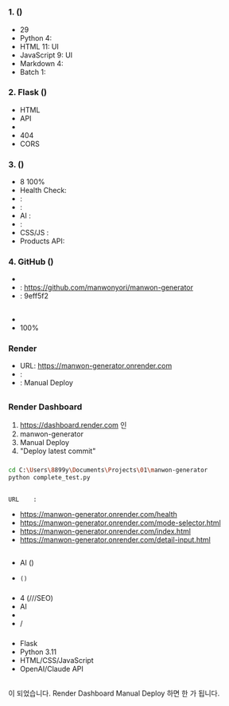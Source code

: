 #

##

### 1.   ()
-  29
- Python  4:
- HTML  11: UI
- JavaScript  9:    UI
- Markdown  4:
- Batch  1:

### 2. Flask   ()
-  HTML
- API
-
- 404
- CORS

### 3.   ()
- 8   100%
- Health Check:
-  :
-  :
- AI :
-   :
- CSS/JS :
- Products API:

### 4. GitHub  ()
-
- : https://github.com/manwonyori/manwon-generator
-  : 9eff5f2

##

###
-
-  100%

### Render
- URL: https://manwon-generator.onrender.com
- :
- : Manual Deploy

##

### Render Dashboard
1. https://dashboard.render.com 인
2. manwon-generator
3. Manual Deploy
4. "Deploy latest commit"

###
```bash
cd C:\Users\8899y\Documents\Projects\01\manwon-generator
python complete_test.py
```

##

    URL    :
- https://manwon-generator.onrender.com/health
- https://manwon-generator.onrender.com/mode-selector.html
- https://manwon-generator.onrender.com/index.html
- https://manwon-generator.onrender.com/detail-input.html

##

###
- AI    ()
-     ()

###
- 4   (///SEO)
- AI
-
-  /

###
- Flask
- Python 3.11
- HTML/CSS/JavaScript
- OpenAI/Claude API

##

  이 되었습니다.
Render Dashboard Manual Deploy 하면 한 가 됩니다.